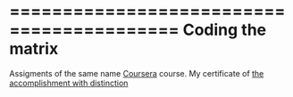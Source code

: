 ==========================================
Coding the matrix
==========================================
Assigments of the same name [Coursera](http://www.coursera.org) course.
My certificate of [the accomplishment with distinction](https://github.com/murphytalk/math/blob/master/Coding.the.Matrix/Coursera%20matrix%202014.pdf) 
